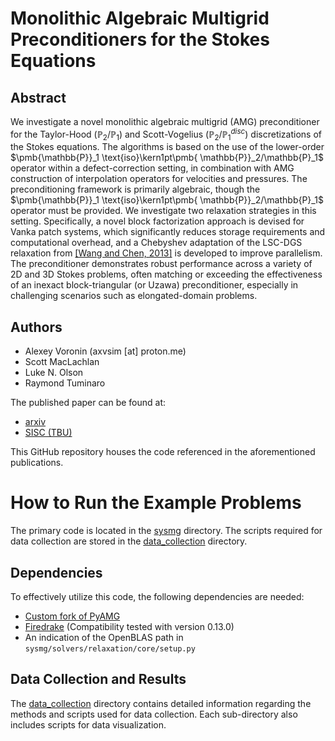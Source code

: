 # Monolithic Algebraic Multigrid Preconditioners for the Stokes Equations

## Abstract
We investigate a novel monolithic algebraic multigrid (AMG)
preconditioner for the Taylor-Hood ($\pmb{\mathbb{P}}_2/\mathbb{P}_1$) and Scott-Vogelius ($\pmb{\mathbb{P}}_2/\mathbb{P}_1^{disc}$) discretizations of the Stokes equations. The algorithms is based on the use of the lower-order
     $\pmb{\mathbb{P}}_1 \text{iso}\kern1pt\pmb{ \mathbb{P}}_2/\mathbb{P}_1$ operator within a defect-correction setting, in combination with
    AMG construction of
    interpolation operators for velocities and pressures. The 
    preconditioning framework is primarily algebraic, though the  $\pmb{\mathbb{P}}_1 \text{iso}\kern1pt\pmb{ \mathbb{P}}_2/\mathbb{P}_1$ 
    operator must be provided.
    We investigate two relaxation strategies in this setting.
    Specifically, a novel block factorization approach is devised for Vanka patch systems, which 
    significantly reduces storage requirements and computational overhead, and a Chebyshev
    adaptation of the LSC-DGS relaxation from [[Wang and Chen, 2013]](https://link.springer.com/article/10.1007/s10915-013-9684-1) is developed to improve parallelism.
The preconditioner demonstrates robust performance across a variety of 2D and 3D
Stokes problems, often matching or exceeding the effectiveness of an 
inexact block-triangular (or Uzawa) preconditioner,
especially in challenging scenarios such as elongated-domain problems.

## Authors
- Alexey Voronin (axvsim [at] proton.me)
- Scott MacLachlan
- Luke N. Olson
- Raymond Tuminaro

The published paper can be found at:
- [arxiv](https://arxiv.org/abs/2306.06795)
- [SISC (TBU)]()

This GitHub repository houses the code referenced in the aforementioned publications.

# How to Run the Example Problems

The primary code is located in the [sysmg](./sysmg/) directory. The scripts required for data collection are stored in the [data\_collection](./data_collection/) directory.

## Dependencies

To effectively utilize this code, the following dependencies are needed:
- [Custom fork of PyAMG](https://github.com/Alexey-Voronin/pyamg-1/tree/sysmg_krylov_accel)
- [Firedrake](https://www.firedrakeproject.org/) (Compatibility tested with version 0.13.0)
- An indication of the OpenBLAS path in `sysmg/solvers/relaxation/core/setup.py`

## Data Collection and Results

The [data\_collection](./data_collection/) directory contains detailed information regarding the methods and scripts used for data collection. Each sub-directory also includes scripts for data visualization.
